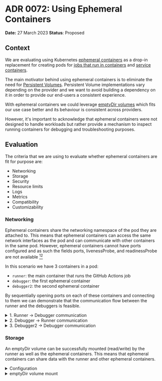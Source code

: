 # ADR 0072: Using Ephemeral Containers

**Date:** 27 March 2023
**Status**: Proposed <!--Accepted|Rejected|Superceded|Deprecated-->

## Context

We are evaluating using Kubernetes [ephemeral containers](https://kubernetes.io/docs/concepts/workloads/pods/ephemeral-containers/) as a drop-in replacement for creating pods for [jobs that run in containers](https://docs.github.com/en/actions/using-jobs/running-jobs-in-a-container) and [service containers](https://docs.github.com/en/actions/using-containerized-services/about-service-containers).

The main motivator behind using ephemeral containers is to eliminate the need for [Persistent Volumes](https://kubernetes.io/docs/concepts/storage/persistent-volumes/). Persistent Volume implementations vary depending on the provider and we want to avoid building a dependency on it in order to provide our end-users a consistent experience.

With ephemeral containers we could leverage [emptyDir volumes](https://kubernetes.io/docs/concepts/storage/volumes/#emptydir) which fits our use case better and its behaviour is consistent across providers.

However, it's important to acknowledge that ephemeral containers were not designed to handle workloads but rather provide a mechanism to inspect running containers for debugging and troubleshooting purposes.

## Evaluation

The criteria that we are using to evaluate whether ephemeral containers are fit for purpose are:

- Networking
- Storage
- Security
- Resource limits
- Logs
- Metrics
- Compatibility
- Customizability

### Networking

Ephemeral containers share the networking namespace of the pod they are attached to. This means that ephemeral containers can access the same network interfaces as the pod and can communicate with other containers in the same pod. However, ephemeral containers cannot have ports configured and as such the fields ports, livenessProbe, and readinessProbe are not available [^1][^2]

In this scenario we have 3 containers in a pod:

- `runner`: the main container that runs the GitHub Actions job
- `debugger`: the first ephemeral container
- `debugger2`: the second ephemeral container

By sequentially opening ports on each of these containers and connecting to them we can demonstrate that the communication flow between the runner and the debuggers is feasible.

<details>
<summary>1. Runner -> Debugger communication</summary>

![runner->debugger](./images/runner-debugger.png)
</details>

<details>
<summary>2. Debugger -> Runner communication</summary>

![debugger->runner](./images/debugger-runner.png)
</details>

<details>
<summary>3. Debugger2 -> Debugger communication</summary>

![debugger2->debugger](./images/debugger2-debugger.png)
</details>

### Storage

An emptyDir volume can be successfully mounted (read/write) by the runner as well as the ephemeral containers. This means that ephemeral containers can share data with the runner and other ephemeral containers.

<details>
<summary>Configuration</summary>

```yaml
# Extracted from the values.yaml for the gha-runner-scale-set helm chart
  spec:
    containers:
    - name: runner
      image: ghcr.io/actions/actions-runner:latest
      command: ["/home/runner/run.sh"]
      volumeMounts:
      - mountPath: /workspace
        name: work-volume
    volumes:
      - name: work-volume
        emptyDir:
          sizeLimit: 1Gi
```

```bash
# The API call to the Kubernetes API used to create the ephemeral containers

POD_NAME="arc-runner-set-6sfwd-runner-k7qq6"
NAMESPACE="arc-runners"

curl -v "https://<IP>:<PORT>/api/v1/namespaces/$NAMESPACE/pods/$POD_NAME/ephemeralcontainers" \
  -X PATCH \
  -H 'Content-Type: application/strategic-merge-patch+json' \
  --cacert <PATH_TO_CACERT> \
  --cert <PATH_TO_CERT> \
  --key <PATH_TO_CLIENT_KEY> \
  -d '
{
    "spec":
    {
        "ephemeralContainers":
        [
            {
                "name": "debugger",
                "command": ["sh"],
                "image": "ghcr.io/actions/actions-runner:latest",
                "targetContainerName": "runner",
                "stdin": true,
                "tty": true,
                "volumeMounts": [{
                    "mountPath": "/workspace",
                    "name": "work-volume",
                    "readOnly": false
                }]
            },
            {
                "name": "debugger2",
                "command": ["sh"],
                "image": "ghcr.io/actions/actions-runner:latest",
                "targetContainerName": "runner",
                "stdin": true,
                "tty": true,
                "volumeMounts": [{
                    "mountPath": "/workspace",
                    "name": "work-volume",
                    "readOnly": false
                }]
            }
        ]
    }
}'
```

</details>

<details>
<summary>emptyDir volume mount</summary>

![emptyDir volume mount](./images/emptyDir_volume.png)

<details>

## Decision

_**What** is the change being proposed? **How** will it be implemented?_

## Consequences

_What becomes easier or more difficult to do because of this change?_

[^1]: https://kubernetes.io/docs/reference/generated/kubernetes-api/v1.26/#ephemeralcontainer-v1-core

[^2]: https://kubernetes.io/docs/concepts/workloads/pods/ephemeral-containers/